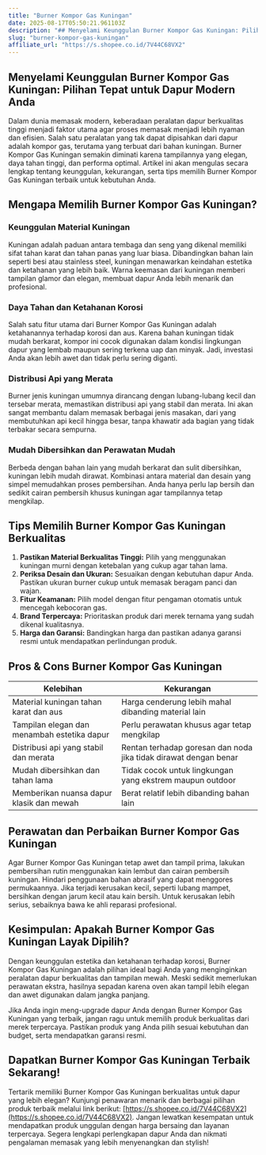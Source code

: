 ```yaml
---
title: "Burner Kompor Gas Kuningan"
date: 2025-08-17T05:50:21.961103Z
description: "## Menyelami Keunggulan Burner Kompor Gas Kuningan: Pilihan Tepat untuk Dapur Modern Anda..."
slug: "burner-kompor-gas-kuningan"
affiliate_url: "https://s.shopee.co.id/7V44C68VX2"
---
```

## Menyelami Keunggulan Burner Kompor Gas Kuningan: Pilihan Tepat untuk Dapur Modern Anda

Dalam dunia memasak modern, keberadaan peralatan dapur berkualitas tinggi menjadi faktor utama agar proses memasak menjadi lebih nyaman dan efisien. Salah satu peralatan yang tak dapat dipisahkan dari dapur adalah kompor gas, terutama yang terbuat dari bahan kuningan. Burner Kompor Gas Kuningan semakin diminati karena tampilannya yang elegan, daya tahan tinggi, dan performa optimal. Artikel ini akan mengulas secara lengkap tentang keunggulan, kekurangan, serta tips memilih Burner Kompor Gas Kuningan terbaik untuk kebutuhan Anda.

## Mengapa Memilih Burner Kompor Gas Kuningan?

### Keunggulan Material Kuningan

Kuningan adalah paduan antara tembaga dan seng yang dikenal memiliki sifat tahan karat dan tahan panas yang luar biasa. Dibandingkan bahan lain seperti besi atau stainless steel, kuningan menawarkan keindahan estetika dan ketahanan yang lebih baik. Warna keemasan dari kuningan memberi tampilan glamor dan elegan, membuat dapur Anda lebih menarik dan profesional.

### Daya Tahan dan Ketahanan Korosi

Salah satu fitur utama dari Burner Kompor Gas Kuningan adalah ketahanannya terhadap korosi dan aus. Karena bahan kuningan tidak mudah berkarat, kompor ini cocok digunakan dalam kondisi lingkungan dapur yang lembab maupun sering terkena uap dan minyak. Jadi, investasi Anda akan lebih awet dan tidak perlu sering diganti.

### Distribusi Api yang Merata

Burner jenis kuningan umumnya dirancang dengan lubang-lubang kecil dan tersebar merata, memastikan distribusi api yang stabil dan merata. Ini akan sangat membantu dalam memasak berbagai jenis masakan, dari yang membutuhkan api kecil hingga besar, tanpa khawatir ada bagian yang tidak terbakar secara sempurna.

### Mudah Dibersihkan dan Perawatan Mudah

Berbeda dengan bahan lain yang mudah berkarat dan sulit dibersihkan, kuningan lebih mudah dirawat. Kombinasi antara material dan desain yang simpel memudahkan proses pembersihan. Anda hanya perlu lap bersih dan sedikit cairan pembersih khusus kuningan agar tampilannya tetap mengkilap.

## Tips Memilih Burner Kompor Gas Kuningan Berkualitas

1. **Pastikan Material Berkualitas Tinggi:** Pilih yang menggunakan kuningan murni dengan ketebalan yang cukup agar tahan lama.
2. **Periksa Desain dan Ukuran:** Sesuaikan dengan kebutuhan dapur Anda. Pastikan ukuran burner cukup untuk memasak beragam panci dan wajan.
3. **Fitur Keamanan:** Pilih model dengan fitur pengaman otomatis untuk mencegah kebocoran gas.
4. **Brand Terpercaya:** Prioritaskan produk dari merek ternama yang sudah dikenal kualitasnya.
5. **Harga dan Garansi:** Bandingkan harga dan pastikan adanya garansi resmi untuk mendapatkan perlindungan produk.

## Pros & Cons Burner Kompor Gas Kuningan

| Kelebihan                                        | Kekurangan                                        |
|--------------------------------------------------|--------------------------------------------------|
| Material kuningan tahan karat dan aus           | Harga cenderung lebih mahal dibanding material lain |
| Tampilan elegan dan menambah estetika dapur    | Perlu perawatan khusus agar tetap mengkilap     |
| Distribusi api yang stabil dan merata          | Rentan terhadap goresan dan noda jika tidak dirawat dengan benar |
| Mudah dibersihkan dan tahan lama               | Tidak cocok untuk lingkungan yang ekstrem maupun outdoor |
| Memberikan nuansa dapur klasik dan mewah       | Berat relatif lebih dibanding bahan lain      |

## Perawatan dan Perbaikan Burner Kompor Gas Kuningan

Agar Burner Kompor Gas Kuningan tetap awet dan tampil prima, lakukan pembersihan rutin menggunakan kain lembut dan cairan pembersih kuningan. Hindari penggunaan bahan abrasif yang dapat menggores permukaannya. Jika terjadi kerusakan kecil, seperti lubang mampet, bersihkan dengan jarum kecil atau kain bersih. Untuk kerusakan lebih serius, sebaiknya bawa ke ahli reparasi profesional.

## Kesimpulan: Apakah Burner Kompor Gas Kuningan Layak Dipilih?

Dengan keunggulan estetika dan ketahanan terhadap korosi, Burner Kompor Gas Kuningan adalah pilihan ideal bagi Anda yang menginginkan peralatan dapur berkualitas dan tampilan mewah. Meski sedikit memerlukan perawatan ekstra, hasilnya sepadan karena oven akan tampil lebih elegan dan awet digunakan dalam jangka panjang.

Jika Anda ingin meng-upgrade dapur Anda dengan Burner Kompor Gas Kuningan yang terbaik, jangan ragu untuk memilih produk berkualitas dari merek terpercaya. Pastikan produk yang Anda pilih sesuai kebutuhan dan budget, serta mendapatkan garansi resmi.

## Dapatkan Burner Kompor Gas Kuningan Terbaik Sekarang!

Tertarik memiliki Burner Kompor Gas Kuningan berkualitas untuk dapur yang lebih elegan? Kunjungi penawaran menarik dan berbagai pilihan produk terbaik melalui link berikut: [https://s.shopee.co.id/7V44C68VX2](https://s.shopee.co.id/7V44C68VX2). Jangan lewatkan kesempatan untuk mendapatkan produk unggulan dengan harga bersaing dan layanan terpercaya. Segera lengkapi perlengkapan dapur Anda dan nikmati pengalaman memasak yang lebih menyenangkan dan stylish!